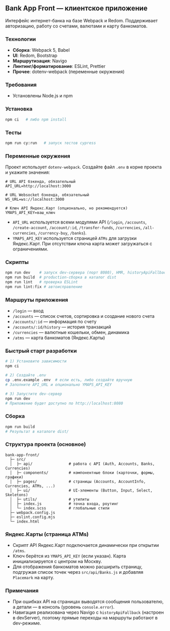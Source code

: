 ## Bank App Front — клиентское приложение

Интерфейс интернет-банка на базе Webpack и Redom. Поддерживает авторизацию, работу со счетами, валютами и карту банкоматов.

### Технологии
- **Сборка**: Webpack 5, Babel
- **UI**: Redom, Bootstrap
- **Маршрутизация**: Navigo
- **Линтинг/форматирование**: ESLint, Prettier
- **Прочее**: dotenv-webpack (переменные окружения)

### Требования
- Установлены Node.js и npm

### Установка
```bash
npm ci   # либо npm install
```

### Тесты
```bash
npm run cy:run   # запуск тестов cypress
```

### Переменные окружения
Проект использует `dotenv-webpack`. Создайте файл `.env` в корне проекта и укажите значения:

```env
# URL API бэкенда, обязательный
API_URL=http://localhost:3000

# URL Websocket бэкенда, обязательный
WS_URL=ws://localhost:3000

# Ключ API Яндекс.Карт (опционально, но рекомендуется)
YMAPS_API_KEY=ваш_ключ
```

- `API_URL` используется всеми модулями API (`/login`, `/accounts`, `/create-account`, `/account/:id`, `/transfer-funds`, `/currencies`, `/all-currencies`, `/currency-buy`, `/banks`).
- `YMAPS_API_KEY` используется страницей `ATMs` для загрузки Яндекс.Карт. При отсутствии ключа карта может загружаться с ограничениями.

### Скрипты
```bash
npm run dev    # запуск dev-сервера (порт 8080), HMR, historyApiFallback
npm run build  # production-сборка в каталог dist
npm run lint   # проверка ESLint
npm run lint:fix # автоисправление
```

### Маршруты приложения
- `/login` — вход
- `/accounts` — список счетов, сортировка и создание нового счета
- `/accounts/:id` — информация по счету
- `/accounts/:id/history` — история транзакций
- `/currencies` — валютные кошельки, обмен, динамика
- `/atms` — карта банкоматов (Яндекс.Карты)

### Быстрый старт разработки
```bash
# 1) Установите зависимости
npm ci

# 2) Создайте .env
cp .env.example .env  # если есть, либо создайте вручную
# Заполните API_URL и опционально YMAPS_API_KEY

# 3) Запустите dev-сервер
npm run dev
# Приложение будет доступно по http://localhost:8080
```

### Сборка
```bash
npm run build
# Результат в каталоге dist/
```

### Структура проекта (основное)
```
bank-app-front/
  ├─ src/
  │  ├─ api/                # работа с API (Auth, Accounts, Banks, Currencies)
  │  ├─ components/         # компонентные блоки (карточки, формы, графики)
  │  ├─ pages/              # страницы (Accounts, AccountInfo, Currencies, ATMs, ...)
  │  ├─ ui/                 # UI-элементы (Button, Input, Select, Skeletons)
  │  ├─ utils/              # утилиты
  │  ├─ index.js            # точка входа, роутинг
  │  └─ index.scss          # глобальные стили
  ├─ webpack.config.js
  ├─ eslint.config.mjs
  └─ index.html
```

### Яндекс.Карты (страница ATMs)
- Скрипт API Яндекс.Карт подключается динамически при открытии `/atms`.
- Ключ берётся из `YMAPS_API_KEY` (если указан). Карта инициализируется с центром на Москву.
- Для отображения банкоматов можно расширить страницу, подгружая список точек через `src/api/Banks.js` и добавляя `Placemark` на карту.

### Примечания
- При ошибках API на страницах выводятся сообщения пользователю, а детали — в консоль (уровень `console.error`).
- Навигация реализована через Navigo с `historyApiFallback` (настроен в devServer), поэтому прямые переходы на маршруты работают в dev-режиме. 